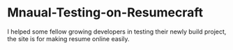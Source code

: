 # Mnaual-Testing-on-Resumecraft
I helped some fellow growing developers in testing their newly build project, the site is for making resume online easily. 
